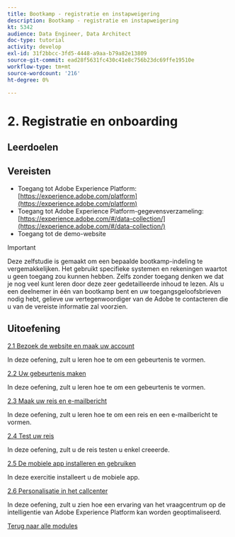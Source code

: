 ```yaml
---
title: Bootkamp - registratie en instapweigering
description: Bootkamp - registratie en instapweigering
kt: 5342
audience: Data Engineer, Data Architect
doc-type: tutorial
activity: develop
exl-id: 31f2bbcc-3fd5-4448-a9aa-b79a82e13809
source-git-commit: ead28f5631fc430c41e8c756b23dc69ffe19510e
workflow-type: tm+mt
source-wordcount: '216'
ht-degree: 0%

---
```


# 2. Registratie en onboarding

## Leerdoelen

## Vereisten

- Toegang tot Adobe Experience Platform: [https://experience.adobe.com/platform](https://experience.adobe.com/platform)
- Toegang tot Adobe Experience Platform-gegevensverzameling: [https://experience.adobe.com/#/data-collection/](https://experience.adobe.com/#/data-collection/)
- Toegang tot de demo-website

>[!IMPORTANT]
>
>Deze zelfstudie is gemaakt om een bepaalde bootkamp-indeling te vergemakkelijken. Het gebruikt specifieke systemen en rekeningen waartot u geen toegang zou kunnen hebben. Zelfs zonder toegang denken we dat je nog veel kunt leren door deze zeer gedetailleerde inhoud te lezen. Als u een deelnemer in één van bootkamp bent en uw toegangsgeloofsbrieven nodig hebt, gelieve uw vertegenwoordiger van de Adobe te contacteren die u van de vereiste informatie zal voorzien.

## Uitoefening

[2.1 Bezoek de website en maak uw account](./ex1.md)

In deze oefening, zult u leren hoe te om een gebeurtenis te vormen.

[2.2 Uw gebeurtenis maken](./ex2.md)

In deze oefening, zult u leren hoe te om een gebeurtenis te vormen.

[2.3 Maak uw reis en e-mailbericht](./ex3.md)

In deze oefening, zult u leren hoe te om een reis en een e-mailbericht te vormen.

[2.4 Test uw reis](./ex4.md)

In deze oefening, zult u de reis testen u enkel creeerde.

[2.5 De mobiele app installeren en gebruiken](./ex5.md)

In deze exercitie installeert u de mobiele app.

[2.6 Personalisatie in het callcenter](./ex6.md)

In deze oefening, zult u zien hoe een ervaring van het vraagcentrum op de intelligentie van Adobe Experience Platform kan worden geoptimaliseerd.

[Terug naar alle modules](../../overview.md)
